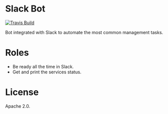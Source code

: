 # Slack Bot

[![Travis Build][travis-image]][travis-url]

Bot integrated with Slack to automate the most common management tasks.

# Roles
 * Be ready all the time in Slack.
 * Get and print the services status.

# License
Apache 2.0.

[travis-url]: https://travis-ci.org/mobyourlife/v4-slackbot
[travis-image]: https://api.travis-ci.org/mobyourlife/v4-slackbot.svg

